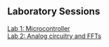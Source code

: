 ## Laboratory Sessions
[Lab 1: Microcontroller](lab01.md)  
[Lab 2: Analog circuitry and FFTs](lab02.md)
